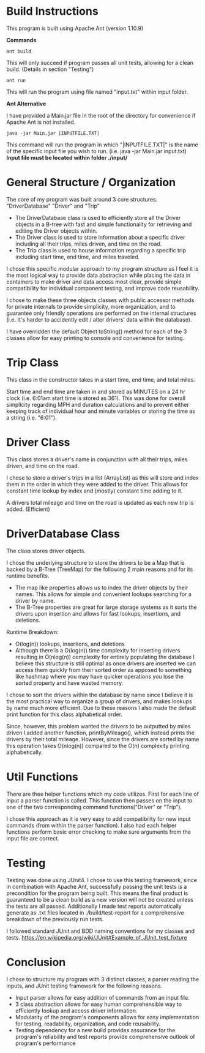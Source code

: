 # Build Instructions
This program is built using Apache Ant (version 1.10.9)

**Commands**

```
ant build
```
This will only succeed if program passes all unit tests, allowing for a clean build. (Details in section "Testing")
```
ant run
```
This will run the program using file named "input.txt" within input folder.

**Ant Alternative**

I have provided a Main.jar file in the root of the directory for convenience if Apache Ant is not installed.
```
java -jar Main.jar |INPUTFILE.TXT|
```
This command will run the program in which "|INPUTFILE.TXT|" is the name of the specific input file you wish to run.
(i.e. java -jar Main.jar input.txt)
**Input file must be located within folder ./input/**

# General Structure / Organization
 The core of my program was built around 3 core structures. "DriverDatabase" "Driver" and "Trip"
 - The DriverDatabase class is used to efficiently store all the Driver objects in a B-tree with fast and simple functionality for retrieving and editing the Driver objects within.
 - The Driver class is used to store information about a specific driver including all their trips, miles driven, and time on the road.
 - The Trip class is used to house information regarding a specific trip including start time, end time, and miles traveled.

 I chose this specific modular approach to my program structure as I feel it is the most logical way to provide data abstraction while placing the data in containers to make driver and data access most clear, provide simple compatibility for individual component testing, and improve code reusability.

 I chose to make these three objects classes with public accessor methods for private internals to provide simplicity, more organization, and to guarantee only friendly operations are performed on the internal structures (i.e. It's harder to accidently edit / alter drivers' data within the database).

I have overridden the default Object toString() method for each of the 3 classes allow for easy printing to console and convenience for testing.
# Trip Class
 This class in the constructor takes in a start time, end time, and total miles.

Start time and end time are taken in and stored as MINUTES on a 24 hr clock (i.e. 6:01am start time is stored as 361). This was done for overall simplicity regarding MPH and duration calculations and to prevent either keeping track of individual hour and minute variables or storing the time as a string (i.e. "6:01").
# Driver Class
This class stores a driver's name in conjunction with all their trips, miles driven, and time on the road.

I chose to store a driver's trips in a list (ArrayList) as this will store and index them in the order in which they were added to the driver. This allows for constant time lookup by index and (mostly) constant time adding to it.

A drivers total mileage and time on the road is updated as each new trip is added. (Efficient)
# DriverDatabase Class
The class stores driver objects.

I chose the underlying structure to store the drivers to be a Map that is backed by a B-Tree (TreeMap) for the following 2 main reasons and for its runtime benefits.
- The map like properties allows us to index the driver objects by their names. This allows for simple and convenient lookups searching for a driver by name.
- The B-Tree properties are great for large storage systems as it sorts the drivers upon insertion and allows for fast lookups, insertions, and deletions.

Runtime Breakdown:
  - O(log(n)) lookups, insertions, and deletions
  - Although there is a O(log(n)) time complexity for inserting drivers resulting in O(nlog(n)) complexity for entirely populating the database I believe this structure is still optimal as once drivers are inserted we can access them quickly from their sorted order as apposed to something like hashmap where you may have quicker operations you lose the sorted property and have wasted memory.

I chose to sort the drivers within the database by name since I believe it is the most practical way to organize a group of drivers, and makes lookups by name much more efficient. Due to these reasons I also made the default print function for this class alphabetical order.

Since, however, this problem wanted the drivers to be outputted by miles driven I added another function, printByMileage(), which instead prints the drivers by their total mileage. However, since the drivers are sorted by name this operation takes O(nlog(n)) compared to the O(n) complexity printing alphabetically.
# Util Functions
There are thee helper functions which my code utilizes.
First for each line of input a parser function is called. This function then passes on the input to one of the two corresponding command functions("Driver" or "Trip").

I chose this approach as it is very easy to add compatibility for new input commands (from within the parser function).
I also had each helper functions perform basic error checking to make sure arguments from the input file are correct.
# Testing
Testing was done using JUnit4.
I chose to use this testing framework, since in combination with Apache Ant, successfully passing the unit tests is a precondition for the program being built. This means the final product is guaranteed to be a clean build as a new version will not be created unless the tests are all passed.
Additionally I made test reports automatically generate as .txt files located in ./build/test-report for a comprehensive breakdown of the previously run tests.

I followed standard JUnit and BDD naming conventions for my classes and tests.
https://en.wikipedia.org/wiki/JUnit#Example_of_JUnit_test_fixture
# Conclusion
I chose to structure my program with 3 distinct classes, a parser reading the inputs, and JUnit testing framework for the following reasons.
- Input parser allows for easy addition of commands from an input file.
- 3 class abstraction allows for easy human comprehensible way to efficiently lookup and access driver information.
- Modularity of the program's components allows for easy implementation for testing, readability, organization, and code reusability.
- Testing dependency for a new build provides assurance for the program's reliability and test reports provide comprehensive outlook of program's performance
